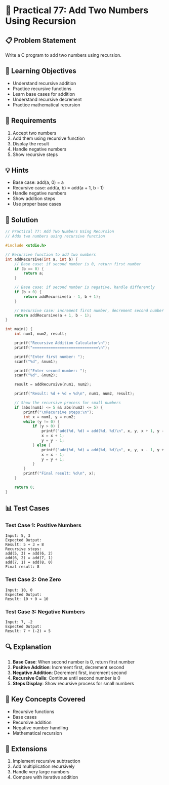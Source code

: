 # 🎯 Practical 77: Add Two Numbers Using Recursion

## 📋 Problem Statement

Write a C program to add two numbers using recursion.

## 🎯 Learning Objectives

- Understand recursive addition
- Practice recursive functions
- Learn base cases for addition
- Understand recursive decrement
- Practice mathematical recursion

## 📝 Requirements

1. Accept two numbers
2. Add them using recursive function
3. Display the result
4. Handle negative numbers
5. Show recursive steps

## 💡 Hints

- Base case: add(a, 0) = a
- Recursive case: add(a, b) = add(a + 1, b - 1)
- Handle negative numbers
- Show addition steps
- Use proper base cases

## 🔧 Solution

```c
// Practical 77: Add Two Numbers Using Recursion
// Adds two numbers using recursive function

#include <stdio.h>

// Recursive function to add two numbers
int addRecursive(int a, int b) {
    // Base case: if second number is 0, return first number
    if (b == 0) {
        return a;
    }

    // Base case: if second number is negative, handle differently
    if (b < 0) {
        return addRecursive(a - 1, b + 1);
    }

    // Recursive case: increment first number, decrement second number
    return addRecursive(a + 1, b - 1);
}

int main() {
    int num1, num2, result;

    printf("Recursive Addition Calculator\n");
    printf("=============================\n");

    printf("Enter first number: ");
    scanf("%d", &num1);

    printf("Enter second number: ");
    scanf("%d", &num2);

    result = addRecursive(num1, num2);

    printf("Result: %d + %d = %d\n", num1, num2, result);

    // Show the recursive process for small numbers
    if (abs(num1) <= 5 && abs(num2) <= 5) {
        printf("\nRecursive steps:\n");
        int x = num1, y = num2;
        while (y != 0) {
            if (y > 0) {
                printf("add(%d, %d) = add(%d, %d)\n", x, y, x + 1, y - 1);
                x = x + 1;
                y = y - 1;
            } else {
                printf("add(%d, %d) = add(%d, %d)\n", x, y, x - 1, y + 1);
                x = x - 1;
                y = y + 1;
            }
        }
        printf("Final result: %d\n", x);
    }

    return 0;
}
```

## 📊 Test Cases

### Test Case 1: Positive Numbers
```
Input: 5, 3
Expected Output:
Result: 5 + 3 = 8
Recursive steps:
add(5, 3) = add(6, 2)
add(6, 2) = add(7, 1)
add(7, 1) = add(8, 0)
Final result: 8
```

### Test Case 2: One Zero
```
Input: 10, 0
Expected Output:
Result: 10 + 0 = 10
```

### Test Case 3: Negative Numbers
```
Input: 7, -2
Expected Output:
Result: 7 + (-2) = 5
```

## 🔍 Explanation

1. **Base Case**: When second number is 0, return first number
2. **Positive Addition**: Increment first, decrement second
3. **Negative Addition**: Decrement first, increment second
4. **Recursive Calls**: Continue until second number is 0
5. **Steps Display**: Show recursive process for small numbers

## 🎯 Key Concepts Covered

- Recursive functions
- Base cases
- Recursive addition
- Negative number handling
- Mathematical recursion

## 🚀 Extensions

1. Implement recursive subtraction
2. Add multiplication recursively
3. Handle very large numbers
4. Compare with iterative addition